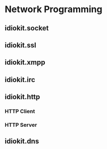 # Network Programming

## idiokit.socket

## idiokit.ssl

## idiokit.xmpp

## idiokit.irc

## idiokit.http

### HTTP Client

### HTTP Server

## idiokit.dns
